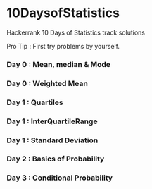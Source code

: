 # 10DaysofStatistics
Hackerrank 10 Days of Statistics track solutions 

Pro Tip : First try problems by yourself.

### Day 0 : Mean, median & Mode
### Day 0 : Weighted Mean
### Day 1 : Quartiles
### Day 1 : InterQuartileRange
### Day 1 : Standard Deviation
### Day 2 : Basics of Probability
### Day 3 : Conditional Probability 
